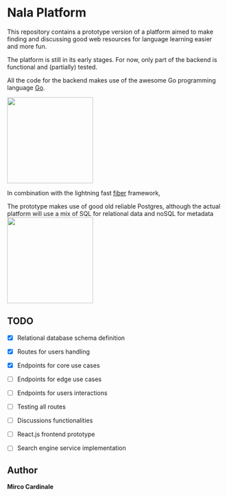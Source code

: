 # Nala Platform 

This repository contains a prototype version of a platform aimed to make finding and discussing good web resources for language learning easier and more fun.

The platform is still in its early stages. For now, only part of the backend is functional and (partially) tested.

All the code for the backend makes use of the awesome Go programming language [Go](https://golang.org/).

<a href="https://golang.org/"><img src="https://mpng.subpng.com/20180430/clw/kisspng-go-programming-language-computer-programming-progr-programming-language-5ae6e800efbb03.589382971525082112982.jpg" width="200"/></a>
<br>

In combination with the lightning fast [fiber](https://github.com/gofiber/fiber) framework,

The prototype makes use of good old reliable Postgres, although the actual platform will use a mix of SQL for relational data and noSQL for metadata
<a href="https://www.postgresql.org/"><img src="https://icon2.cleanpng.com/20180315/ifq/kisspng-postgresql-logo-computer-software-database-open-source-vector-images-5aaa26e1a38cf4.7370214515211005136699.jpg" width="200"/></a>
<br>

## TODO

- [x] Relational database schema definition
- [x] Routes for users handling
- [x] Endpoints for core use cases
- [ ] Endpoints for edge use cases
- [ ] Endpoints for users interactions
- [ ] Testing all routes
- [ ] Discussions functionalities
- [ ] React.js frontend prototype
- [ ] Search engine service implementation


## Author

**Mirco Cardinale**

